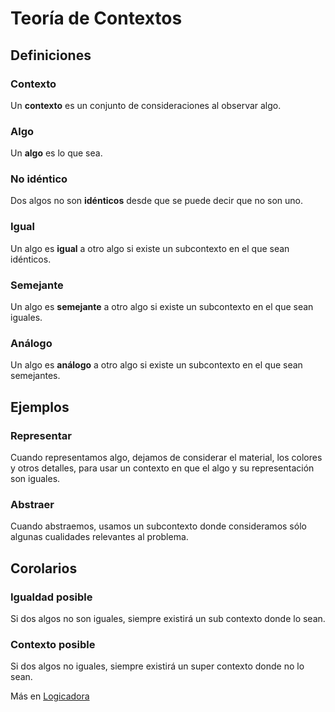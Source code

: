 # Teoría de Contextos

## Definiciones

### Contexto

Un __contexto__ es un conjunto de consideraciones al observar algo.

### Algo

Un __algo__ es lo que sea.

### No idéntico

Dos algos no son __idénticos__ desde que se puede decir que no son uno.

### Igual

Un algo es __igual__ a otro algo si existe un subcontexto en el que sean idénticos.

### Semejante

Un algo es __semejante__ a otro algo si existe un subcontexto en el que sean iguales.

### Análogo

Un algo es __análogo__ a otro algo si existe un subcontexto en el que sean semejantes.

## Ejemplos

### Representar

Cuando representamos algo, dejamos de considerar el material, los colores y otros detalles, para usar un contexto en que el algo y su representación son iguales.

### Abstraer

Cuando abstraemos, usamos un subcontexto donde consideramos sólo algunas cualidades relevantes al problema.

## Corolarios

### Igualdad posible

Si dos algos no son iguales, siempre existirá un sub contexto donde lo sean.

### Contexto posible

Si dos algos no iguales, siempre existirá un super contexto donde no lo sean.


Más en [Logicadora](https://logicadora.akcstudio.com)







